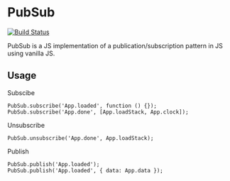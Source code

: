 # PubSub

[![Build Status](https://api.travis-ci.org/drublic/PubSub.svg)](http://travis-ci.org/drublic/PubSub)

PubSub is a JS implementation of a publication/subscription pattern in JS
using vanilla JS.

## Usage

Subscibe

    PubSub.subscribe('App.loaded', function () {});
    PubSub.subscribe('App.done', [App.loadStack, App.clock]);

Unsubscribe

    PubSub.unsubscribe('App.done', App.loadStack);

Publish

    PubSub.publish('App.loaded');
    PubSub.publish('App.loaded', { data: App.data });

